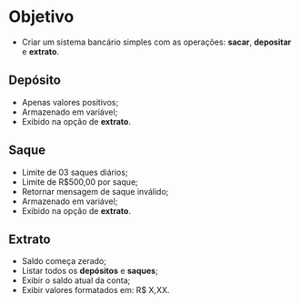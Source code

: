 # Objetivo
- Criar um sistema bancário simples com as operações: **sacar**, **depositar** e **extrato**.
## Depósito
- Apenas valores positivos;
- Armazenado em variável;
- Exibido na opção de **extrato**.
## Saque
- Limite de 03 saques diários;
- Limite de R$500,00 por saque;
- Retornar mensagem de saque inválido;
- Armazenado em variável;
- Exibido na opção de **extrato**.
## Extrato
- Saldo começa zerado;
- Listar todos os **depósitos** e **saques**;
- Exibir o saldo atual da conta;
- Exibir valores formatados em: R$ X,XX.
